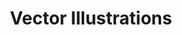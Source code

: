 ---
layout: topic
permalink: /learning/vector-illustrations/
id: illustrations
title: Vector Illustrations
hide_navigation: true
infos:
  title: Vector Illustrations
  description: Learn Vector Illustrations and how to design SVGs
resources:
  - title: Step by Step Adobe Illustrator Tutorials (Youtube)
    url: https://www.youtube.com/user/jasonsecrest
projects_ideas:
  - title: Illustrate your own cartoon
  - title: Create an Instagram portfolio
  - title: Design a logo for your friend's project
  - title: Create your own Vector Brushes
experiences:
  - title: A Developer’s Month as an Illustrator
    url: https://medium.com/learning-lab/a-developers-month-as-an-illustrator-718aaea90233
    source: medium.com
    author: Patricia Mayo Tejedor
projects_outcome:
  - name: Instagram portfolio @pmt_illustrations
    type: portfolio
    url: https://www.instagram.com/pmt_illustrations/
    author: Patricia Mayo Tejedor
---